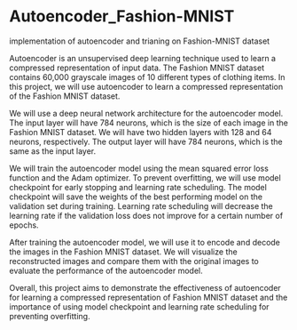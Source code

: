 # Autoencoder_Fashion-MNIST
implementation of autoencoder and trianing on Fashion-MNIST dataset

Autoencoder is an unsupervised deep learning technique used to learn a compressed representation of input data. The Fashion MNIST dataset contains 60,000 grayscale images of 10 different types of clothing items. In this project, we will use autoencoder to learn a compressed representation of the Fashion MNIST dataset.

We will use a deep neural network architecture for the autoencoder model. The input layer will have 784 neurons, which is the size of each image in the Fashion MNIST dataset. We will have two hidden layers with 128 and 64 neurons, respectively. The output layer will have 784 neurons, which is the same as the input layer.

We will train the autoencoder model using the mean squared error loss function and the Adam optimizer. To prevent overfitting, we will use model checkpoint for early stopping and learning rate scheduling. The model checkpoint will save the weights of the best performing model on the validation set during training. Learning rate scheduling will decrease the learning rate if the validation loss does not improve for a certain number of epochs.

After training the autoencoder model, we will use it to encode and decode the images in the Fashion MNIST dataset. We will visualize the reconstructed images and compare them with the original images to evaluate the performance of the autoencoder model.

Overall, this project aims to demonstrate the effectiveness of autoencoder for learning a compressed representation of Fashion MNIST dataset and the importance of using model checkpoint and learning rate scheduling for preventing overfitting.



